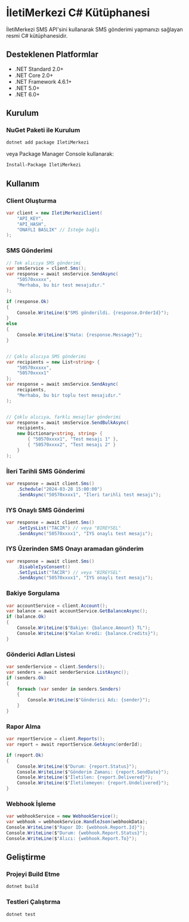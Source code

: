 # İletiMerkezi C# Kütüphanesi

İletiMerkezi SMS API'sini kullanarak SMS gönderimi yapmanızı sağlayan resmi C# kütüphanesidir.

## Desteklenen Platformlar

- .NET Standard 2.0+
- .NET Core 2.0+
- .NET Framework 4.6.1+
- .NET 5.0+
- .NET 6.0+

## Kurulum

### NuGet Paketi ile Kurulum

```bash
dotnet add package IletiMerkezi
```

veya Package Manager Console kullanarak:

```bash
Install-Package IletiMerkezi
```


## Kullanım

### Client Oluşturma

```csharp
var client = new IletiMerkeziClient(
    "API_KEY",
    "API_HASH",
    "ONAYLI BASLIK" // İsteğe bağlı
);
```

### SMS Gönderimi

```csharp
// Tek alıcıya SMS gönderimi
var smsService = client.Sms();
var response = await smsService.SendAsync(
    "50570xxxxx",
    "Merhaba, bu bir test mesajıdır."
);

if (response.Ok)
{
    Console.WriteLine($"SMS gönderildi. {response.OrderId}");
}
else
{
    Console.WriteLine($"Hata: {response.Message}");
}


// Çoklu alıcıya SMS gönderimi
var recipients = new List<string> {
    "50570xxxxx",
    "50570xxxx1"
};
var response = await smsService.SendAsync(
    recipients,
    "Merhaba, bu bir toplu test mesajıdır."
);


// Çoklu alıcıya, farklı mesajlar gönderimi
var response = await smsService.SendBulkAsync(
    recipients,
    new Dictionary<string, string> {
        { "50570xxxx1", "Test mesajı 1" },
        { "50570xxxx2", "Test mesajı 2" }
    }
);
```

### İleri Tarihli SMS Gönderimi
```csharp
var response = await client.Sms()
    .Schedule("2024-03-28 15:00:00")
    .SendAsync("50570xxxx1", "İleri tarihli test mesajı");
```

### IYS Onaylı SMS Gönderimi
```csharp
var response = await client.Sms()
    .SetIysList("TACIR") // veya "BIREYSEL"
    .SendAsync("50570xxxx1", "IYS onaylı test mesajı");
```

### IYS Üzerinden SMS Onayı aramadan gönderim
```csharp
var response = await client.Sms()
    .DisableIysConsent()
    .SetIysList("TACIR") // veya "BIREYSEL"
    .SendAsync("50570xxxx1", "IYS onaylı test mesajı");
```

### Bakiye Sorgulama
```csharp
var accountService = client.Account();
var balance = await accountService.GetBalanceAsync();
if (balance.Ok)
{
    Console.WriteLine($"Bakiye: {balance.Amount} TL");
    Console.WriteLine($"Kalan Kredi: {balance.Credits}");
}
```

### Gönderici Adları Listesi
```csharp
var senderService = client.Senders();
var senders = await senderService.ListAsync();
if (senders.Ok)
{
    foreach (var sender in senders.Senders)
    {
        Console.WriteLine($"Gönderici Adı: {sender}");
    }
}
``` 

### Rapor Alma
```csharp
var reportService = client.Reports();
var report = await reportService.GetAsync(orderId);

if (report.Ok)
{
    Console.WriteLine($"Durum: {report.Status}");
    Console.WriteLine($"Gönderim Zamanı: {report.SendDate}");
    Console.WriteLine($"İletilen: {report.Delivered}");
    Console.WriteLine($"İletilemeyen: {report.Undelivered}");
}
```

### Webhook İşleme
```csharp
var webhookService = new WebhookService();
var webhook = webhookService.HandleJson(webhookData);
Console.WriteLine($"Rapor ID: {webhook.Report.Id}");
Console.WriteLine($"Durum: {webhook.Report.Status}");
Console.WriteLine($"Alıcı: {webhook.Report.To}");
```


## Geliştirme

### Projeyi Build Etme
```bash
dotnet build
```

### Testleri Çalıştırma
```bash
dotnet test
``` 